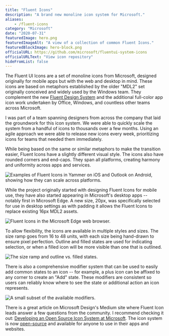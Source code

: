 ```yaml
---
title: "Fluent Icons"
description: "A brand new monoline icon system for Microsoft."
aliases:
    - /fluent-icons
category: "Microsoft"
date: "2020-07-31"
featuredImage: hero.png
featuredImageAlt: "A view of a collection of common Fluent Icons."
featuredBlockImage: hero-block.png
officialURL: https://github.com/microsoft/fluentui-system-icons
officialURLText: "View icon repository"
hideFromList: false
---
```


The Fluent UI Icons are a set of monoline icons from Microsoft, designed originally for mobile apps but with the web and desktop in mind. These icons are based on metaphors established by the older "MDL2" set originally conceived and widely used by the Windows team. They complement the new [Fluent Design System](https://www.microsoft.com/design/fluent/) and the additional full-color app icon work undertaken by Office, Windows, and countless other teams across Microsoft.

I was part of a team spanning designers from across the company that laid the groundwork for this icon system. We were able to quickly scale the system from a handful of icons to thousands over a few months. Using an agile approach we were able to release new icons every week, prioritizing icons for teams that needed them immediately.

While being based on the same or similar metaphors to make the transition easier, Fluent Icons have a slightly different visual style. The icons also have rounded corners and end-caps. They span all platforms, creating harmony and uniformity across apps and services.

![Examples of Fluent Icons in Yammer on iOS and Outlook on Android, showing how they can scale across platforms.](/images/fluent-icons/examples.png)

While the project originally started with designing Fluent Icons for mobile use, they have also started appearing in Microsoft's desktop apps -- notably first in Microsoft Edge. A new size, 20px, was specifically selected for use in desktop settings as with padding it allows the Fluent Icons to replace existing 16px MDL2 assets.

![Fluent Icons in the Microsoft Edge web browser.](/images/fluent-icons/edge.png)

To allow flexibility, the icons are available in multiple styles and sizes. The size ramp goes from 16 to 48 units, with each size being hand-drawn to ensure pixel perfection. Outline and filled states are used for indicating selection, or when a filled icon will be more visible than one that is outlined.

![The size ramp and outline vs. filled states.](/images/fluent-icons/ramp.png)

There is also a comprehensive modifier system that can be used to easily add common states to an icon -- for example, a plus icon can be affixed to any corner to create an "Add" state. These modifiers are consistent so users can reliably know where to see the state or additional action an icon represents.

![A small subset of the available modifiers.](/images/fluent-icons/modifiers.png)

There is a great article on Microsoft Design's Medium site where Fluent Icon leads answer a few questions from the community. I recommend checking it out: [Developing an Open Source Icon System at Microsoft](https://medium.com/microsoft-design/developing-an-open-source-icon-system-at-microsoft-b1796315df9f). The icon system is now [open-source](https://github.com/microsoft/fluentui-system-icons) and available for anyone to use in their apps and websites.
